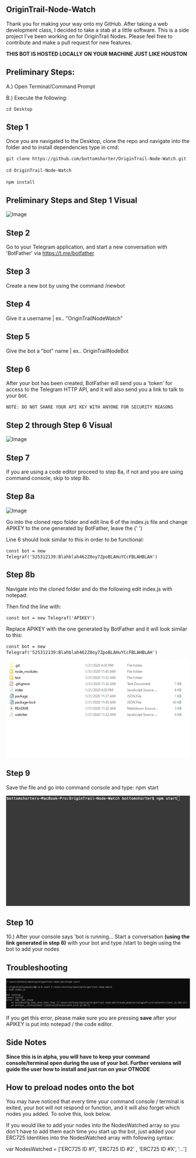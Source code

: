 ## OriginTrail-Node-Watch

Thank you for making your way onto my GitHub. After taking a web development class, I decided to take a stab at a little software. This is a side project I've been working on for OriginTrail Nodes. Please feel free to contribute and make a pull request for new features.

__THIS BOT IS HOSTED LOCALLY ON YOUR MACHINE JUST LIKE HOUSTON__ 

## Preliminary Steps:

A.) Open Terminal/Command Prompt

B.) Execute the following: 

	cd Desktop

## Step 1
   Once you are navigated to the Desktop, clone the repo and navigate into the folder and to install dependencies type in cmd:
	
	git clone https://github.com/bottomshorter/OriginTrail-Node-Watch.git
	
	cd OriginTrail-Node-Watch

	npm install
	
## Preliminary Steps and Step 1 Visual

![Image](InstallNode.gif)

## Step 2
   Go to your Telegram application, and start a new conversation with 'BotFather' via https://t.me/botfather

## Step 3
   Create a new bot by using the command /newbot

## Step 4
   Give it a username | ex.. "OriginTrailNodeWatch"

## Step 5
   Give the bot a "bot" name | ex.. OriginTrailNodeBot

## Step 6
After your bot has been created, BotFather will send you a 'token' for access to the Telegram HTTP API, and it will also send you a link to talk to your bot.

	NOTE: DO NOT SHARE YOUR API KEY WITH ANYONE FOR SECURITY REASONS

## Step 2 through Step 6 Visual
![Image](CreateBot.gif)

## Step 7

If you are using a code editor proceed to step 8a, if not and you are using command console, skip to step 8b.

## Step 8a

![Image](APIKEY.gif)

Go into the cloned repo folder and edit line 6 of the index.js file and change APIKEY to the one generated by BotFather, leave the (' ')

Line 6 should look similar to this in order to be functional:

	const bot = new Telegraf('525312139:Blahblah462Z0oy7ZpoBLAHuYCcFBLAHBLAH')

## Step 8b

Navigate into the cloned folder and do the following edit index.js with notepad:

Then find the line with: 
	
	const bot = new Telegraf('APIKEY')

Replace APIKEY with the one generated by BotFather and it will look similar to this:

	const bot = new Telegraf('525312139:Blahblah462Z0oy7ZpoBLAHuYCcFBLAHBLAH')
	
	
![Image](NotepadEdit.gif)



## Step 9

Save the file and go into command console and type: npm start

![Image](BotRunning.gif)

## Step 10
10.) After your console says 'bot is running... Start a conversation **(using the link generated in step 6)** with your bot and type /start to begin using the bot to add your nodes


## Troubleshooting

![Image](RememberToSave.png)

If you get this error, please make sure you are pressing **save** after your APIKEY is put into notepad / the code editor.


## Side Notes

**Since this is in alpha, you will have to keep your command console/terminal open during the use of your bot. Further versions will guide the user how to install and just run on your OTNODE**

## How to preload nodes onto the bot
You may have noticed that every time your command console / terminal is exited, your bot will not respond or function, and it will also forget which nodes you added. To solve this, look below.

If you would like to add your nodes into the NodesWatched array so you don't have to add them each time you start up the bot, just added your ERC725 Identities into the NodesWatched array with following syntax:

var NodesWatched = ['ERC725 ID #1', 'ERC725 ID #2' , 'ERC725 ID #X', '...']
